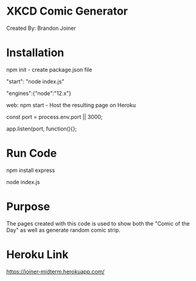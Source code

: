 # XKCD Comic Generator

Created By: Brandon Joiner

# Installation

 npm init - create package.json file

 "start": "node index.js"

 "engines":{"node":"12.x"}

  web: npm start - Host the resulting page on Heroku

  const port = process.env.port || 3000; 

  app.listen(port, function(){};
  

# Run Code

npm install express

node index.js

# Purpose

The pages created with this code is used to show both the "Comic of the Day" as well as generate random comic strip.

# Heroku Link 

https://joiner-midterm.herokuapp.com/